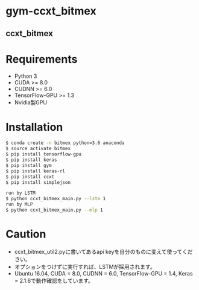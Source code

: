 # gym-ccxt_bitmex


## ccxt_bitmex

# Requirements
* Python 3
* CUDA >= 8.0
* CUDNN >= 6.0
* TensorFlow-GPU >= 1.3
* Nvidia製GPU

# Installation

```bash
$ conda create -n bitmex python=3.6 anaconda
$ source activate bitmex
$ pip install tensorflow-gpu
$ pip install keras
$ pip install gym
$ pip install keras-rl
$ pip install ccxt
$ pip install simplejson

run by LSTM
$ python ccxt_bitmex_main.py --lstm 1
run by MLP
$ python ccxt_bitmex_main.py --mlp 1

```

# Caution
* ccxt_bitmex_util2.pyに書いてあるapi keyを自分のものに変えて使ってください。 
* オプションをつけずに実行すれば、LSTMが採用されます。
* Ubuntu 16.04, CUDA = 8.0, CUDNN = 6.0, TensorFlow-GPU = 1.4, Keras = 2.1.6で動作確認をしています。

